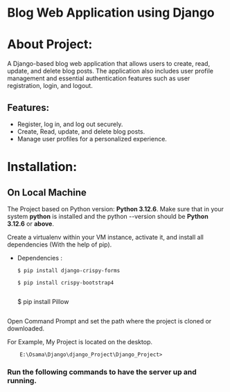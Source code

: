 # Blog Web Application using Django

# About Project:
A Django-based blog web application that allows users to create, read, update, and delete blog posts. The application also includes user profile management and essential authentication features such as user registration, login, and logout.

## Features:
* Register, log in, and log out securely.
* Create, Read, update, and delete blog posts.
* Manage user profiles for a personalized experience.
  
# Installation:
## On Local Machine

The Project based on Python version: **Python 3.12.6**. Make sure that in your system **python** is installed and the python --version should be **Python 3.12.6** or **above**.

Create a virtualenv within your VM instance, activate it, and install all dependencies (With the help of pip).
* Dependencies :
    ```
    $ pip install django-crispy-forms
    ```
    ```
    $ pip install crispy-bootstrap4
    ```
    ```
     ```
    $ pip install Pillow
    ```
    
    ```
  

Open Command Prompt and set the path where the project is cloned or downloaded.

For Example, My Project is located on the desktop.

```Command Prompt
    E:\Osama\Django\django_Project\Django_Project>
```
### Run the following commands to have the server up and running.

